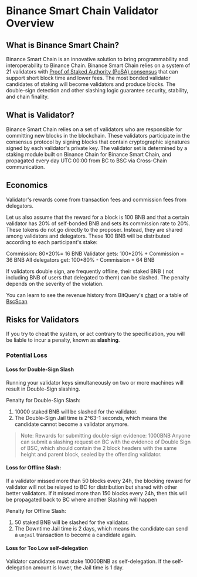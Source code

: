 # Binance Smart Chain Validator Overview

## What is Binance Smart Chain?

Binance Smart Chain is an innovative solution to bring programmability and interoperability to Binance Chain. Binance Smart Chain relies on a system of 21 validators with [Proof of Staked Authority (PoSA) consensus](https://github.com/bnb-chain/whitepaper/blob/master/WHITEPAPER.md#consensus-and-validator-quorum) that can support short block time and lower fees. The most bonded validator candidates of staking will become validators and produce blocks. The double-sign detection and other slashing logic guarantee security, stability, and chain finality.

## What is Validator?

Binance Smart Chain relies on a set of validators who are responsible for committing new blocks in the blockchain. These validators participate in the consensus protocol by signing blocks that contain cryptographic signatures signed by each validator's private key.  The validator set is determined by a staking module built on Binance Chain for Binance Smart Chain, and propagated every day UTC 00:00 from BC to BSC via Cross-Chain communication.


## Economics

Validator's rewards come from transaction fees and commission fees from delegators.

Let us also assume that the reward for a block is 100 BNB and that a certain validator has 20% of self-bonded BNB and sets its commission rate to 20%. These tokens do not go directly to the proposer. Instead, they are shared among validators and delegators.  These 100 BNB will be distributed according to each participant's stake:

Commission: 80*20%= 16 BNB
Validator gets: 100\*20% + Commission = 36 BNB
All delegators get: 100\*80% - Commission = 64 BNB

If validators double sign, are frequently offline, their staked BNB ( not including BNB of users that delegated to them) can be slashed. The penalty depends on the severity of the violation.

You can learn to see the revenue history from BitQuery's [chart](https://explorer.bitquery.io/bsc/miners) or a table of [BscScan](https://bscscan.com/validatorset)

## Risks for Validators

If you try to cheat the system, or act contrary to the specification, you will be liable to incur a penalty, known as **slashing**.


### Potential Loss


#### Loss for Double-Sign Slash

Running your validator keys simultaneously on two or more machines will result in Double-Sign slashing.

Penalty for Double-Sign Slash:

1. 10000 staked BNB will be slashed for the validator.
2. The Double-Sign Jail time is 2^63-1 seconds, which means the candidate cannot become a validator anymore.

> Note: Rewards for submitting double-sign evidence: 1000BNB Anyone can submit a slashing request on BC with the evidence of Double Sign of BSC, which should contain the 2 block headers with the same height and parent block, sealed by the offending validator.


#### Loss for Offline Slash:


If a validator missed more than 50 blocks every 24h, the blocking reward for validator will not be relayed to BC for distribution but shared with other better validators. If it missed more than 150 blocks every 24h, then this will be propagated back to BC where another Slashing will happen

Penalty for Offline Slash:

1. 50 staked BNB will be slashed for the validator.
2. The Downtime Jail time is 2 days, which means the candidate can send a `unjail` transaction to become a candidate again.



#### Loss for Too Low self-delegation

Validator candidates must stake 10000BNB as self-delegation. If the self-delegation amount is lower, the Jail time is 1 day.

